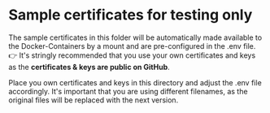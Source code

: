 # Sample certificates for testing only

The sample certificates in this folder will be automatically made available to the Docker-Containers by a mount and are pre-configured in the .env file.  
:point_right:  It's stringly recommended that you use your own certificates and keys as the __certificates & keys are public on GitHub__. 

Place you own certificates and keys in this directory and adjust the .env file accordingly. It's important that you are using different filenames, as the original files will be 
replaced with the next version.
